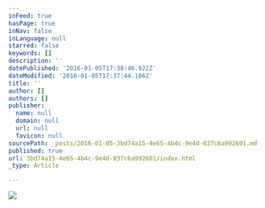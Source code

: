 ```yaml
---
inFeed: true
hasPage: true
inNav: false
inLanguage: null
starred: false
keywords: []
description: ''
datePublished: '2016-01-05T17:38:46.922Z'
dateModified: '2016-01-05T17:37:44.186Z'
title: ''
author: []
authors: []
publisher:
  name: null
  domain: null
  url: null
  favicon: null
sourcePath: _posts/2016-01-05-3bd74a15-4e65-4b4c-9e4d-037c6a992601.md
published: true
url: 3bd74a15-4e65-4b4c-9e4d-037c6a992601/index.html
_type: Article

---
```

![](https://the-grid-user-content.s3-us-west-2.amazonaws.com/c6c791d0-0788-4b53-919e-3c1d39311366.jpg)